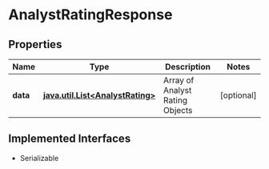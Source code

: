 

# AnalystRatingResponse


## Properties

Name | Type | Description | Notes
------------ | ------------- | ------------- | -------------
**data** | [**java.util.List&lt;AnalystRating&gt;**](AnalystRating.md) | Array of Analyst Rating Objects |  [optional]


## Implemented Interfaces

* Serializable


